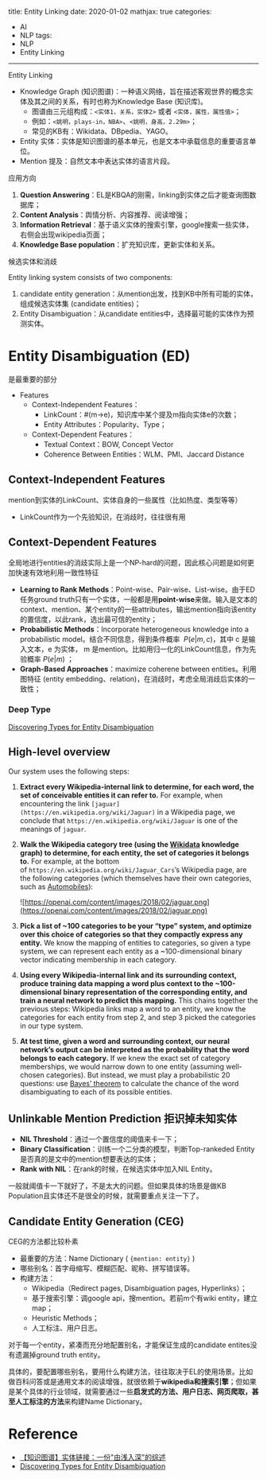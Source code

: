 title: Entity Linking
date: 2020-01-02
mathjax: true
categories:
- AI
- NLP
tags:
- NLP
- Entity Linking
---

Entity Linking

<!-- more --> 

- Knowledge Graph (知识图谱)：一种语义网络，旨在描述客观世界的概念实体及其之间的关系，有时也称为Knowledge Base (知识库)。
    - 图谱由三元组构成：`<实体1，关系，实体2>` 或者 `<实体，属性，属性值>`；
    - 例如：`<姚明，plays-in，NBA>`、`<姚明，身高，2.29m>`；
    - 常见的KB有：Wikidata、DBpedia、YAGO。
- Entity 实体：实体是知识图谱的基本单元，也是文本中承载信息的重要语言单位。
- Mention 提及：自然文本中表达实体的语言片段。

应用方向

1. **Question Answering**：EL是KBQA的刚需，linking到实体之后才能查询图数据库；
2. **Content Analysis**：舆情分析、内容推荐、阅读增强；
3. **Information Retrieval**：基于语义实体的搜索引擎，google搜索一些实体，右侧会出现wikipedia页面；
4. **Knowledge Base population**：扩充知识库，更新实体和关系。

候选实体和消歧

Entity linking system consists of two components: 

1. candidate entity generation：从mention出发，找到KB中所有可能的实体，组成候选实体集 (candidate entities)；
2. Entity Disambiguation：从candidate entities中，选择最可能的实体作为预测实体。


# Entity Disambiguation (ED)

是最重要的部分

- Features
    - Context-Independent Features：
        - LinkCount：#(m->e)，知识库中某个提及m指向实体e的次数；
        - Entity Attributes：Popularity、Type；
    - Context-Dependent Features：
        - Textual Context：BOW, Concept Vector
        - Coherence Between Entities：WLM、PMI、Jaccard Distance

## Context-Independent Features

mention到实体的LinkCount、实体自身的一些属性（比如热度、类型等等）

- LinkCount作为一个先验知识，在消歧时，往往很有用

## Context-Dependent Features

全局地进行entities的消歧实际上是一个NP-hard的问题，因此核心问题是如何更加快速有效地利用一致性特征

- **Learning to Rank Methods**：Point-wise、Pair-wise、List-wise。由于ED任务ground truth只有一个实体，一般都是用**point-wise**来做。输入是文本的context、mention、某个entity的一些attributes，输出mention指向该entity的置信度，以此rank，选出最可信的entity；
- **Probabilistic Methods**：Incorporate heterogeneous knowledge into a probabilistic model。结合不同信息，得到条件概率  $P(e|m,c)$，其中 c 是输入文本，e 为实体， m 是mention。比如用归一化的LinkCount信息，作为先验概率 $P(e|m)$ ；
- **Graph-Based Approaches**：maximize coherene between entities。利用图特征 (entity embedding、relation)，在消歧时，考虑全局消歧后实体的一致性；

### Deep Type

[Discovering Types for Entity Disambiguation](https://openai.com/blog/discovering-types-for-entity-disambiguation/)

## **High-level overview**

Our system uses the following steps:

1. **Extract every Wikipedia-internal link to determine, for each word, the set of conceivable entities it can refer to.** For example, when encountering the link `[jaguar](https://en.wikipedia.org/wiki/Jaguar)` in a Wikipedia page, we conclude that `https://en.wikipedia.org/wiki/Jaguar` is one of the meanings of `jaguar`.
2. **Walk the Wikipedia category tree (using the [Wikidata](https://www.wikidata.org/wiki/Wikidata:Introduction) knowledge graph) to determine, for each entity, the set of categories it belongs to.** For example, at the bottom of `https://en.wikipedia.org/wiki/Jaguar_Cars`’s Wikipedia page, are the following categories (which themselves have their own categories, such as [Automobiles](https://en.wikipedia.org/wiki/Category:Automobiles)):

    ![https://openai.com/content/images/2018/02/jaguar.png](https://openai.com/content/images/2018/02/jaguar.png)

3. **Pick a list of ~100 categories to be your “type” system, and optimize over this choice of categories so that they compactly express any entity.** We know the mapping of entities to categories, so given a type system, we can represent each entity as a ~100-dimensional binary vector indicating membership in each category.
4. **Using every Wikipedia-internal link and its surrounding context, produce training data mapping a word plus context to the ~100-dimensional binary representation of the corresponding entity, and train a neural network to predict this mapping.** This chains together the previous steps: Wikipedia links map a word to an entity, we know the categories for each entity from step 2, and step 3 picked the categories in our type system.
5. **At test time, given a word and surrounding context, our neural network’s output can be interpreted as the probability that the word belongs to each category.** If we knew the exact set of category memberships, we would narrow down to one entity (assuming well-chosen categories). But instead, we must play a probabilistic 20 questions: use [Bayes’ theorem](https://en.wikipedia.org/wiki/Bayes%27_theorem) to calculate the chance of the word disambiguating to each of its possible entities.

## Unlinkable Mention Prediction 拒识掉未知实体

- **NIL Threshold**：通过一个置信度的阈值来卡一下；
- **Binary Classification**：训练一个二分类的模型，判断Top-rankeded Entity是否真的是文中的mention想要表达的实体；
- **Rank with NIL**：在rank的时候，在候选实体中加入NIL Entity。

一般就阈值卡一下就好了，不是太大的问题。但如果具体的场景是做KB Population且实体还不是很全的时候，就需要重点关注一下了。

## **Candidate Entity Generation (CEG)**

CEG的方法都比较朴素

- 最重要的方法：Name Dictionary ( `{mention: entity}` )
- 哪些别名：首字母缩写、模糊匹配、昵称、拼写错误等。
- 构建方法：
    - Wikipedia（Redirect pages, Disambiguation pages, Hyperlinks）；
    - 基于搜索引擎：调google api，搜mention。若前m个有wiki entity，建立map；
    - Heuristic Methods；
    - 人工标注、用户日志。

对于每一个entity，紧凑而充分地配置别名，才能保证生成的candidate entites没有遗漏掉ground truth entity。

具体的，要配置哪些别名，要用什么构建方法，往往取决于EL的使用场景。比如做百科问答或是通用文本的阅读增强，就很依赖于**wikipedia和搜索引擎**；但如果是某个具体的行业领域，就需要通过一些**启发式的方法、用户日志、网页爬取，甚至人工标注的方法**来构建Name Dictionary。

# Reference
- [【知识图谱】实体链接：一份"由浅入深"的综述](https://zhuanlan.zhihu.com/p/100248426)
- [Discovering Types for Entity Disambiguation](https://openai.com/blog/discovering-types-for-entity-disambiguation/)
